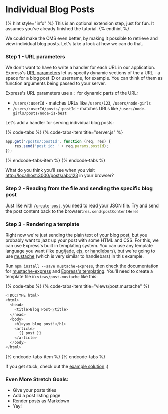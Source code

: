 # Individual Blog Posts

{% hint style="info" %}
This is an optional extension step, just for fun. It assumes you've already finished the tutorial.
{% endhint %}

We could make the CMS even better, by making it possible to retrieve and view individual blog posts.  Let's take a look at how we can do that.

### Step 1 - URL parameters

We don't want to have to write a handler for each URL in our application. Express's [URL parameters](https://expressjs.com/en/guide/routing.html#route-parameters) let us specify dynamic sections of the a URL - a space for a blog post ID or username, for example. You can think of them as function arguments being passed to your server.

Express's URL parameters use a `:` for dynamic parts of the URL:

* `/users/:userId` - matches URLs like `/users/123`, `/users/node-girls`
* `/users/:userId/posts/:postId` - matches URLs like `/users/node-girls/posts/node-is-best`

Let's add a handler for serving individual blog posts:

{% code-tabs %}
{% code-tabs-item title="server.js" %}
```javascript
app.get('/posts/:postId', function (req, res) {
    res.send('post id: ' + req.params.postId);
});
```
{% endcode-tabs-item %}
{% endcode-tabs %}

What do you think you'll see when you visit [http://localhost:3000/posts/abc123](http://localhost:3000/posts/abc123) in your browser?

### Step 2 - Reading from the file and sending the specific blog post

Just like with [`/create-post`](https://github.com/node-girls/express-workshop/blob/master/step08.md#reading-from-your-hard-drive), you need to read your JSON file. Try and send the post content back to the browser:`res.send(postContentHere)`

### Step 3 - Rendering a template

Right now we're just sending the plain text of your blog post, but you probably want to jazz up your post with some HTML and CSS. For this, we can use Express's built in templating system. You can use any template language you want \(like [pug/jade](https://pugjs.org/), [ejs](http://www.embeddedjs.com/), or [handlebars](http://handlebarsjs.com/)\), but we're going to use [mustache](https://mustache.github.io/) \(which is very similar to handlebars\) in this example.

Run `npm install --save mustache-express`, then check the documentation for [mustache-express](https://www.npmjs.com/package/mustache-express) and [Express's templating](http://expressjs.com/en/guide/using-template-engines.html). You'll need to create a template file in `views/post.mustache` like this:

{% code-tabs %}
{% code-tabs-item title="views/post.mustache" %}
```javascript
<!DOCTYPE html>
<html>
  <head>
    <title>Blog Post</title>
  </head>
  <body>
    <h1>yay blog post!</h1>
    <article>
      {{ post }}
    </article>
  </body>
</html>
```
{% endcode-tabs-item %}
{% endcode-tabs %}

If you get stuck, check out the [example solution](https://github.com/node-girls/express-workshop-complete/tree/templating) :\)

### Even More Stretch Goals:

* Give your posts titles
* Add a post listing page
* Render posts as Markdown
* Yay!


